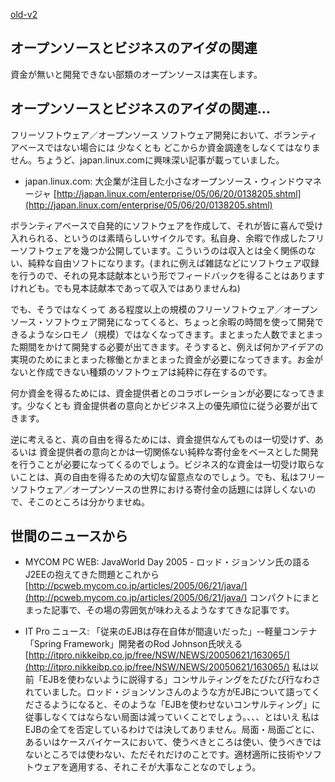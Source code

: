 [old-v2](ig050621-orig.html)

## オープンソースとビジネスのアイダの関連

資金が無いと開発できない部類のオープンソースは実在します。


## オープンソースとビジネスのアイダの関連…

フリーソフトウェア／オープンソース ソフトウェア開発において、ボランティアベースではない場合には 少なくとも どこからか資金調達をしなくてはなりません。ちょうど、japan.linux.comに興味深い記事が載っていました。


* japan.linux.com: 大企業が注目した小さなオープンソース・ウィンドウマネージャ
  [http://japan.linux.com/enterprise/05/06/20/0138205.shtml](http://japan.linux.com/enterprise/05/06/20/0138205.shtml)

ボランティアベースで自発的にソフトウェアを作成して、それが皆に喜んで受け入れられる、というのは素晴らしいサイクルです。私自身、余暇で作成したフリーソフトウェアを幾つか公開しています。こういうのは収入とは全く関係のない、純粋な自由ソフトになります。(まれに例えば雑誌などにソフトウェア収録を行うので、それの見本誌献本という形でフィードバックを得ることはありますけれども。でも見本誌献本であって収入ではありませんね)

でも、そうではなくって ある程度以上の規模のフリーソフトウェア／オープンソース・ソフトウェア開発になってくると、ちょっと余暇の時間を使って開発できるようなシロモノ（規模）ではなくなってきます。まとまった人数でまとまった期間をかけて開発する必要が出てきます。そうすると、例えば何かアイデアの実現のためにまとまった稼働とかまとまった資金が必要になってきます。お金がないと作成できない種類のソフトウェアは純粋に存在するのです。

何か資金を得るためには、資金提供者とのコラボレーションが必要になってきます。少なくとも 資金提供者の意向とかビジネス上の優先順位に従う必要が出てきます。

逆に考えると、真の自由を得るためには、資金提供なんてものは一切受けず、あるいは 資金提供者の意向とかは一切関係ない純粋な寄付金をベースとした開発を行うことが必要になってくるのでしょう。ビジネス的な資金は一切受け取らないことは、真の自由を得るための大切な留意点なのでしょう。でも、私はフリーソフトウェア／オープンソースの世界における寄付金の話題には詳しくないので、そこのところは分かりませぬ。

## 世間のニュースから


* MYCOM PC WEB: JavaWorld Day 2005 - ロッド・ジョンソン氏の語るJ2EEの抱えてきた問題とこれから
  [http://pcweb.mycom.co.jp/articles/2005/06/21/java/](http://pcweb.mycom.co.jp/articles/2005/06/21/java/)
  コンパクトにまとまった記事で、その場の雰囲気が味わえるようなすてきな記事です。
  
* IT Pro ニュース: 「従来のEJBは存在自体が間違いだった」--軽量コンテナ「Spring Framework」開発者のRod Johnson氏吠える
  [http://itpro.nikkeibp.co.jp/free/NSW/NEWS/20050621/163065/](http://itpro.nikkeibp.co.jp/free/NSW/NEWS/20050621/163065/)
  私は以前「EJBを使わないように説得する」コンサルティングをたびたび行なわされていました。ロッド・ジョンソンさんのような方がEJBについて語ってくださるようになると、そのような「EJBを使わせないコンサルティング」に従事しなくてはならない局面は減っていくことでしょう。、、、とはいえ
  私はEJBの全てを否定しているわけでは決してありません。局面・局面ごとに、あるいはケースバイケースにおいて、使うべきところは使い、使うべきではないところでは使わない、ただそれだけのことです。適材適所に技術やソフトウェアを適用する、それこそが大事なことなのでしょう。